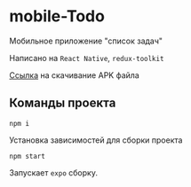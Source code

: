 # mobile-Todo

Мобильное приложение "список задач"

Написано на `React Native`, `redux-toolkit`

[Ссылка](https://expo.dev/artifacts/eas/cmFscDBLhirntw21VCxhkY.apk) на скачивание APK файла

## Команды проекта

`npm i`

Установка зависимостей для сборки проекта

`npm start`

Запускает `expo` сборку.
